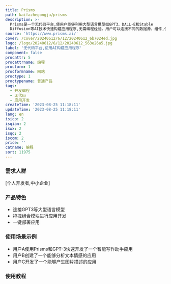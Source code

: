 ```yaml
---
title: Prisms
path: kaifazhegongju/prisms
description: >-
  Prisms是一个无代码平台,使用户能够利用大型语言模型如GPT3、DALL-E和Stable
  Diffusion等AI技术快速构建应用程序,无需编程经验。用户可以连接不同的数据源、组件,使用Prisms提供的预设模块进行拖拽组合,即可创建应用程序原型。随后可以直接在Prisms部署应用程序,或作为后端AI服务与自定义前端对接。该产品简化了应用开发流程,降低开发门槛,使更多人能够享受AI带来的便利。
source: 'https://www.prisms.ai/'
cover: /cover/20240612/6/12/20240612_6b7024ed.jpg
logo: /logo/20240612/6/12/20240612_563e26a5.jpg
label: '无代码平台,使用AI构建应用程序'
component: false
procattr: 5
procattrname: 编程
procform: 1
procformname: 网站
proctype: 1
proctypename: 普通产品
tags:
  - 开发编程
  - 无代码
  - 应用开发
createTime: '2023-08-25 11:18:11'
updateTime: '2023-08-25 11:18:11'
lang: en
isicp: 2
isqian: 2
iswx: 2
isqq: 2
iscom: 2
price: ''
catname: 编程
sort: 11975
---
```




### 需求人群
[个人开发者,中小企业]

### 产品特色
- 连接GPT3等大型语言模型
- 拖拽组合模块进行应用开发
- 一键部署应用

### 使用场景示例
- 用户A使用Prisms和GPT-3快速开发了一个智能写作助手应用
- 用户B创建了一个能够分析文本情感的应用
- 用户C开发了一个能够产生图片描述的应用

### 使用教程


  
